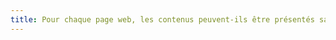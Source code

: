 ```yaml
---
title: Pour chaque page web, les contenus peuvent-ils être présentés sans avoir recours à un défilement vertical pour une fenêtre ayant une hauteur de 256 px ou à un défilement horizontal pour une fenêtre ayant une largeur de 320 px (hors cas particuliers) ?
---
```


